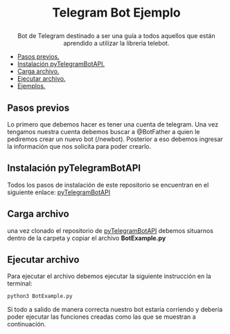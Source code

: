 # <p align="center"> Telegram Bot Ejemplo </p>

<p align="center">Bot de Telegram destinado a ser una guía a todos aquellos que están aprendido a utilizar la librería telebot.

* [Pasos previos.](#pasos-previos)
* [Instalación pyTelegramBotAPI.](#Instalación-pyTelegramBotAPI)
* [Carga archivo.](#carga-archivo)
* [Ejecutar archivo.](#ejecutar-archivo)
* [Ejemplos.](#Ejemplos)

## Pasos previos

Lo primero que debemos hacer es tener una cuenta de telegram. Una vez tengamos nuestra cuenta debemos buscar a @BotFather a quien le pediremos crear un nuevo bot (/newbot). Posterior a eso debemos ingresar la información que nos solicita para poder crearlo.

## Instalación pyTelegramBotAPI

Todos los pasos de instalación de este repositorio se encuentran en el siguiente enlace:
[pyTelegramBotAPI](https://github.com/eternnoir/pyTelegramBotAPI.git)

## Carga archivo

una vez clonado el repositorio de [pyTelegramBotAPI](https://github.com/eternnoir/pyTelegramBotAPI.git) debemos situarnos dentro de la carpeta y copiar el archivo **BotExample.py**

## Ejecutar archivo

Para ejecutar el archivo debemos ejecutar la siguiente instrucción en la terminal:

```python
python3 BotExample.py
```

Si todo a salido de manera correcta nuestro bot estaría corriendo y debería poder ejecutar las funciones creadas como las que se muestran a continuación.
